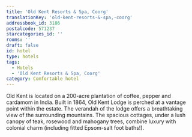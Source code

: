```yaml
---
title: 'Old Kent Resorts & Spa, Coorg'
translationKey: 'old-kent-resorts-&-spa,-coorg'
addressbook_id: 3186
postalcode: 571237
starcategories_id: ''
rooms: ''
draft: false
id: hotel
type: hotels
tags:
  - Hotels
  - 'Old Kent Resorts & Spa, Coorg'
category: Comfortable hotel
---
```

Old Kent is located on a 200-acre plantation of coffee, pepper and cardamom in India. Built in 1864, Old Kent Lodge is perched at a vantage point within the estate. The verandah of the lodge offers a breathtaking view of the surrounding mountains. The spacious cottages, under a lush canopy of teak, rosewood and mahogany trees, combine luxury with colonial charm (including fitted Epsom-salt foot baths!).